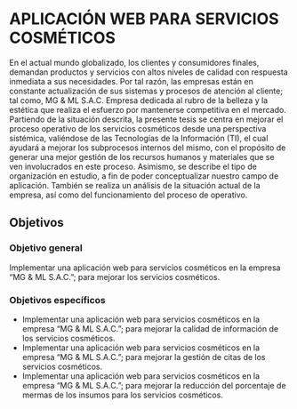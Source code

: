 # APLICACIÓN WEB PARA SERVICIOS COSMÉTICOS
En el actual mundo globalizado, los clientes y consumidores finales, demandan productos y servicios con altos niveles de calidad con respuesta inmediata a sus necesidades. Por tal razón, las empresas están en constante actualización de sus sistemas y procesos de atención al cliente; tal como, MG & ML S.A.C. Empresa dedicada al rubro de la belleza y la estética que realiza el esfuerzo por mantenerse competitiva en el mercado. Partiendo de la situación descrita, la presente tesis se centra en mejorar el proceso operativo de los servicios cosméticos desde una perspectiva sistémica, valiéndose de las Tecnologías de la Información (TI), el cual ayudará a mejorar los subprocesos internos del mismo, con el propósito de generar una mejor gestión de los recursos humanos y materiales que se ven involucrados en este proceso. Asimismo, se describe el tipo de organización en estudio, a fin de poder conceptualizar nuestro campo de aplicación. También se realiza un análisis de la situación actual de la empresa, así como del funcionamiento del proceso de operativo. 

## Objetivos
### Objetivo general
Implementar una aplicación web para servicios cosméticos en la empresa “MG & ML S.A.C.”; para mejorar los servicios cosméticos.
### Objetivos específicos
- Implementar una aplicación web para servicios cosméticos en la empresa “MG & ML S.A.C.”; para mejorar la calidad de información de los servicios cosméticos.
- Implementar una aplicación web para servicios cosméticos en la empresa “MG & ML S.A.C.”; para mejorar la gestión de citas de los servicios cosméticos.
- Implementar una aplicación web para servicios cosméticos en la empresa “MG & ML S.A.C.”; para mejorar la reducción del porcentaje de mermas de los insumos para los servicios cosméticos.


